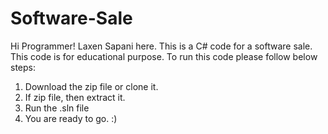 # Software-Sale
Hi Programmer! Laxen Sapani here. This is a C# code for a software sale. This code is for educational purpose.
To run this code please follow below steps:
1. Download the zip file or clone it.
2. If zip file, then extract it.
3. Run the .sln file
4. You are ready to go. :)
